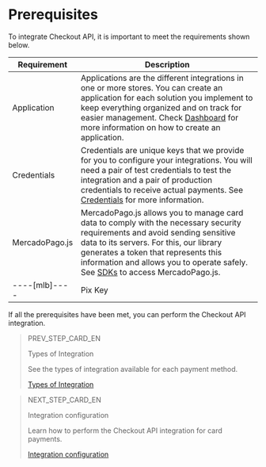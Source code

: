 # Prerequisites

To integrate Checkout API, it is important to meet the requirements shown below.


| Requirement | Description |
| --- | --- |
| Application | Applications are the different integrations in one or more stores. You can create an application for each solution you implement to keep everything organized and on track for easier management. Check [Dashboard](/developers/en/docs/checkout-api/additional-content/dashboard/introduction) for more information on how to create an application. |
| Credentials | Credentials are unique keys that we provide for you to configure your integrations. You will need a pair of test credentials to test the integration and a pair of production credentials to receive actual payments. See [Credentials](/developers/en/docs/checkout-api/additional-content/credentials) for more information. |
| MercadoPago.js | MercadoPago.js allows you to manage card data to comply with the necessary security requirements and avoid sending sensitive data to its servers. For this, our library generates a token that represents this information and allows you to operate safely. See [SDKs](/developers/en/docs/sdks-library/client-side/mp-js-v2) to access MercadoPago.js. |
----[mlb]---- | Pix Key | If you want to offer payments via Pix, you must have your keys registered. If you haven't already, [click here](https://www.youtube.com/watch?v=60tApKYVnkA) for more information on how to register them. | ------------


If all the prerequisites have been met, you can perform the Checkout API integration.

> PREV_STEP_CARD_EN
>
> Types of Integration
>
> See the types of integration available for each payment method.
>
> [Types of Integration](/developers/en/docs/checkout-api/types-of-integration)


> NEXT_STEP_CARD_EN
>
> Integration configuration
>
> Learn how to perform the Checkout API integration for card payments.
>
> [Integration configuration](/developers/en/docs/checkout-api/integration-configuration/card/integrate-via-cardform)
